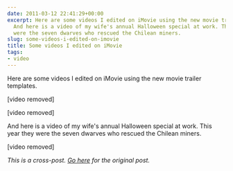 ```yaml
---
date: 2011-03-12 22:41:29+00:00
excerpt: Here are some videos I edited on iMovie using the new movie trailer templates.
  And here is a video of my wife's annual Halloween special at work. This year they
  were the seven dwarves who rescued the Chilean miners.
slug: some-videos-i-edited-on-imovie
title: Some videos I edited on iMovie
tags:
- video
---
```


Here are some videos I edited on iMovie using the new movie trailer templates. 

[video removed]

[video removed]

And here is a video of my wife's annual Halloween special at work. This year they were the seven dwarves who rescued the Chilean miners. 

[video removed]

*This is a cross-post. [Go here](https://aprivateword.wordpress.com/2011/03/12/some-videos-i-edited-on-imovie/) for the original post.*
